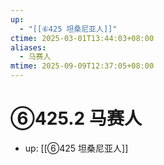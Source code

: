 ```yaml
---
up:
  - "[[⑥425 坦桑尼亚人]]"
ctime: 2025-03-01T13:44:03+08:00
aliases:
  - 马赛人
mtime: 2025-09-09T12:37:05+08:00
---
```


# ⑥425.2 马赛人

- up: [[⑥425 坦桑尼亚人]]
